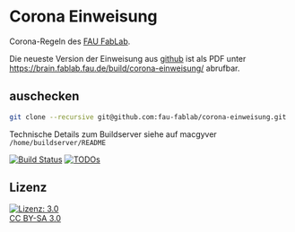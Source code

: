 Corona Einweisung
====================

Corona-Regeln des [FAU FabLab](https://fablab.fau.de).

Die neueste Version der Einweisung aus [github](https://github.com/fau-fablab/corona-einweisung) ist als PDF unter https://brain.fablab.fau.de/build/corona-einweisung/ abrufbar.

auschecken
----------

```bash
git clone --recursive git@github.com:fau-fablab/corona-einweisung.git
```

Technische Details zum Buildserver siehe auf macgyver `/home/buildserver/README`

[![Build Status](https://brain.fablab.fau.de/build/corona-einweisung/status.svg)](https://brain.fablab.fau.de/build/corona-einweisung/)
[![TODOs](https://brain.fablab.fau.de/build/corona-einweisung/status-todos.svg)](https://brain.fablab.fau.de/build/corona-einweisung/)

Lizenz
------

[![Lizenz: 3.0](https://licensebuttons.net/l/by-sa/3.0/de/88x31.png)</br>CC BY-SA 3.0](https://creativecommons.org/licenses/by-sa/3.0/)
